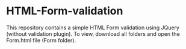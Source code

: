 # HTML-Form-validation
This repository contains a simple HTML Form validation using JQuery (without validation plugin). 
To view, download all folders and open the Form.html file (Form folder).
